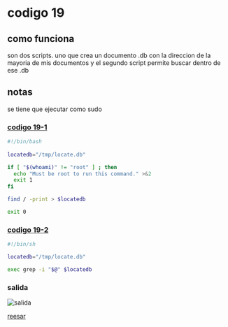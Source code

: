 # codigo 19
## como funciona
son dos scripts. uno que crea un documento .db con la direccion de la mayoria de mis documentos
y el segundo script permite buscar dentro de ese .db

## notas
se tiene que ejecutar como sudo

### [codigo 19-1](Recipes/19-1mklobatedb.sh)

```bash
#!/bin/bash
  
locatedb="/tmp/locate.db"

if [ "$(whoami)" != "root" ] ; then
  echo "Must be root to run this command." >&2
  exit 1
fi

find / -print > $locatedb

exit 0
```

### [codigo 19-2](Recipes/19-2locate.sh)

```bash
#!/bin/sh

locatedb="/tmp/locate.db"

exec grep -i "$@" $locatedb
```
### salida 
![salida](Salidas/19.png)

[reesar](README.md)